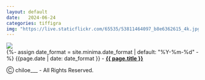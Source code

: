 ```yaml
---
layout: default
date:   2024-06-24  
categories: tiffigra
img: "https://live.staticflickr.com/65535/53811464097_b8e6362615_4k.jpg"
---
```



<picture>
    <source srcset="{{page.img}}" media="(min-width: 800px)">
    <img src="{{page.img}}" />
</picture>

<br>
{%- assign date_format = site.minima.date_format | default: "%Y-%m-%d" -%} 
<span class="post-meta">{{page.date | date: date_format }} - </span><a style="font-weight: 700;" href="https://www.instagram.com/chiloe____/">{{ page.title }}</a><br>

<span class="post-meta" onclick="window.location='https://www.instagram.com/chiloe____/'">Ⓒ chiloe___ - All Rights Reserved.</span>
